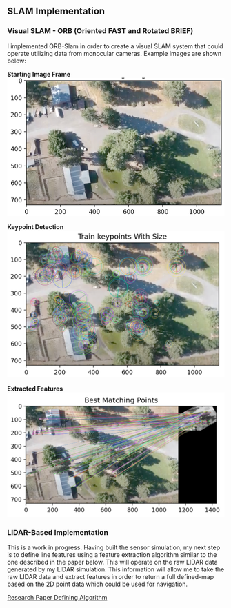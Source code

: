 ## SLAM Implementation

### Visual SLAM - ORB (Oriented FAST and Rotated BRIEF)
I implemented ORB-Slam in order to create a visual SLAM system that could operate utilizing data from monocular cameras. Example images are shown below:

**Starting Image Frame**
<img src="../images/slamimg.png?raw=true"/>

**Keypoint Detection**
<img src="../images/slamkps.png?raw=true"/>

**Extracted Features**
<img src="../images/slamfeatures.png?raw=true"/>

### LIDAR-Based Implementation
This is a work in progress. Having built the sensor simulation, my next step is to define line features using a feature extraction algorithm similar to the one described in the paper below. This will operate on the raw LIDAR data generated by my LIDAR simulation. This information will allow me to take the raw LIDAR data and extract features in order to return a full defined-map based on the 2D point data which could be used for navigation.

[Research Paper Defining Algorithm](https://journals.sagepub.com/doi/pdf/10.1177/1729881418755245)
